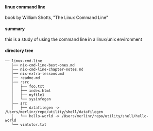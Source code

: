 #### linux command line
book by William Shotts, "The Linux Command Line"

#### summary
this is a study of using the command line in a linux/unix environment



#### directory tree

	── linux-cmd-line
	   ├── nix-cmd-line-best-ones.md
	   ├── nix-cmd-line-chapter-notes.md
	   ├── nix-extra-lessons.md
	   ├── readme.md
	   ├── rsrc
	   │   ├── foo.txt
	   │   ├── index.html
	   │   ├── myfile1
	   │   └── sysinfogen
	   ├── src
	   │   ├── datafilegen -> /Users/merlinr/repo/utility/shell/datafilegen
	   │   └── hello-world -> /Users/merlinr/repo/utility/shell/hello-world
	   └── vimtutor.txt

